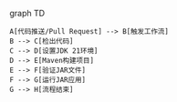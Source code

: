graph TD
```angular2html
A[代码推送/Pull Request] --> B[触发工作流]
B --> C[检出代码]
C --> D[设置JDK 21环境]
D --> E[Maven构建项目]
E --> F[验证JAR文件]
F --> G[运行JAR应用]
G --> H[流程结束]
```

